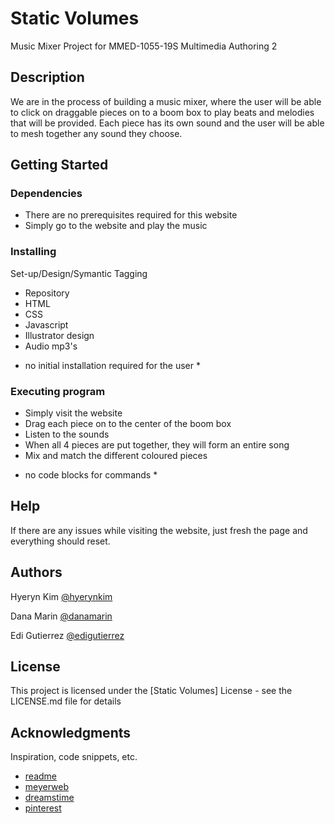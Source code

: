 # Static Volumes

Music Mixer Project for MMED-1055-19S Multimedia Authoring 2

## Description

We are in the process of building a music mixer, where the user will be able to click
on draggable pieces on to a boom box to play beats and melodies that will be provided.
Each piece has its own sound and the user will be able to mesh together any sound they
choose.

## Getting Started

### Dependencies

- There are no prerequisites required for this website
- Simply go to the website and play the music

### Installing

Set-up/Design/Symantic Tagging

- Repository
- HTML
- CSS
- Javascript
- Illustrator design
- Audio mp3's

* no initial installation required for the user *

### Executing program

- Simply visit the website
- Drag each piece on to the center of the boom box
- Listen to the sounds
- When all 4 pieces are put together, they will form an entire song
- Mix and match the different coloured pieces

* no code blocks for commands *

## Help

If there are any issues while visiting the website, just fresh the page and everything
should reset.

## Authors

Hyeryn Kim
[@hyerynkim](www.instagram.com)

Dana Marin 
[@danamarin](www.fanshaweonline.ca)

Edi Gutierrez
[@edigutierrez](www.fanshaweonline.ca)

## License

This project is licensed under the [Static Volumes] License - see the LICENSE.md file for details

## Acknowledgments

Inspiration, code snippets, etc.
* [readme](https://gist.github.com/DomPizzie/7a5ff55ffa9081f2de27c315f5018afc)
* [meyerweb](https://meyerweb.com/eric/tools/css/reset/index.html)
* [dreamstime](https://www.dreamstime.com/retro-vintage-cassette-tape-vector-illustration-isolated-white-background-retro-vintage-cassette-tape-vector-illustration-image129576955)
* [pinterest](https://www.pinterest.com)